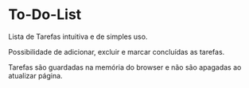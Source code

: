 # To-Do-List

Lista de Tarefas intuitiva e de simples uso.

Possibilidade de adicionar, excluir e marcar concluídas as tarefas.

Tarefas são guardadas na memória do browser e não são apagadas ao atualizar página.
